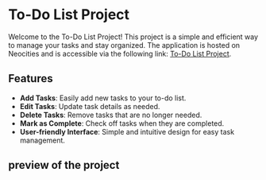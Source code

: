 # To-Do List Project

Welcome to the To-Do List Project! This project is a simple and efficient way to manage your tasks and stay organized. The application is hosted on Neocities and is accessible via the following link: [To-Do List Project](https://roobis.neocities.org/To-Do/indext).

## Features

- **Add Tasks**: Easily add new tasks to your to-do list.
- **Edit Tasks**: Update task details as needed.
- **Delete Tasks**: Remove tasks that are no longer needed.
- **Mark as Complete**: Check off tasks when they are completed.
- **User-friendly Interface**: Simple and intuitive design for easy task management.



## preview of the project 




